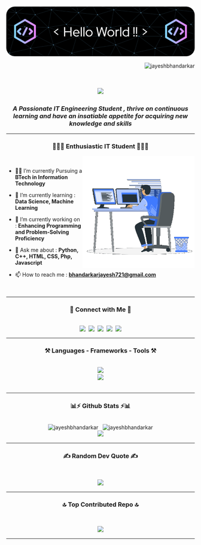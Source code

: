 ![Header](./header.png)

<p align="right"> <img src="https://komarev.com/ghpvc/?username=jayeshbhandarkar&label=Profile%20views&color=0e75b6&style=flat" alt="jayeshbhandarkar" /> </p>

<h1 align="center">
    <img src="https://readme-typing-svg.herokuapp.com/?font=Righteous&size=35&center=true&vCenter=true&width=500&height=70&duration=4000&lines=Hi+!+👋;+I'm+Jayesh+Bhandarkar+!!;" />
</h1>

<h3 align="center"><i>A Passionate IT Engineering Student , thrive on continuous learning and have an insatiable appetite for acquiring new knowledge and skills</i></h3>
<hr/>
<h3 align="center"><b>👨🏻‍💻 Enthusiastic IT Student 👨🏻‍💻</b></h3>
<img align="right" width=300 alt="coading" src="./sample.gif">
<br/>

<div align="left">
    
- 👨‍🎓 I’m currently Pursuing a **BTech in Information Technology** <br>
    
- 🌱 I’m currently learning : **Data Science, Machine Learning** <br>

- 🔭 I’m currently working on : **Enhancing Programming and Problem-Solving Proficiency** <br>
 
- 💬 Ask me about : **Python, C++, HTML, CSS, Php, Javascript** <br>
 
- 📫 How to reach me : **<a href="mailto: bhandarkarjayesh721@gmail.com">bhandarkarjayesh721@gmail.com</a>** <br>

</div>
<br>
<hr/>

<h3 align="center"><b>🔗 Connect with Me 🔗</b></h3>
<br/>
<div align="center">
    <a href="https://linkedin.com/in/https://www.linkedin.com/in/jayesh-bhandarkar-66499a236" target="blank"><img src="https://skillicons.dev/icons?i=linkedin" /></a>&nbsp;
    <a href="mailto:bhandarkarjayesh721@gmail.com" target="blank"><img src="https://skillicons.dev/icons?i=gmail" /></a>&nbsp;
    <a href="https://twitter.com/https://twitter.com/its_jayesh_777?t=ddjcapw0rcfmxujawsbhcg&s=08" target="blank"><img src="https://skillicons.dev/icons?i=twitter" /></a>&nbsp;
    <a href="https://github.com/jayeshbhandarkar" target="blank"><img src="https://skillicons.dev/icons?i=github" /></a>&nbsp;
    <a href="https://instagram.com/_its_jayesh_92_" target="blank"><img src="https://skillicons.dev/icons?i=instagram" /></a>
</div>
<hr/>

<h3 align="center"><b>⚒️ Languages - Frameworks - Tools ⚒️</b></h3>
<br/>
<div align="center">
    <img src="https://skillicons.dev/icons?i=html,css,github,cpp,php,figma,vscode" /><br/>
    <img src="https://skillicons.dev/icons?i=python,javascript,java,c,mysql,androidstudio,flask,ps" /><br/>
</div>
<br/>
<hr/>

<h3 align="center"><b>📊⚡ Github Stats ⚡📊</b></h3>
<br>
<div align=center>
    <img width=405 src="https://github-readme-stats.vercel.app/api?username=jayeshbhandarkar&show_icons=true&theme=react&hide_border=false&rank_icon=github&locale=en" alt="jayeshbhandarkar" />&nbsp;&nbsp;
    <img width=315 src="https://github-readme-stats.vercel.app/api/top-langs?username=jayeshbhandarkar&show_icons=true&theme=react&border_radius=10&locale=en&layout=compact" alt="jayeshbhandarkar" /><br/>
    <img src="https://github-readme-streak-stats.herokuapp.com/?user=jayeshbhandarkar&theme=dark" height="195px"/>
</div>
<hr/>

<h3 align="center"><b>✍️ Random Dev Quote ✍️</b></h3>
<br>
<div align=center>
    
![](https://quotes-github-readme.vercel.app/api?type=vetical&theme=radical)
    
</div>
<hr/>

<h3 align="center"><b>🔝 Top Contributed Repo 🔝</b></h3>
<br>
<div align=center>
    
![](https://github-contributor-stats.vercel.app/api?username=jayeshbhandarkar&limit=5&theme=react&combine_all_yearly_contributions=true)

</div>
<hr/>
